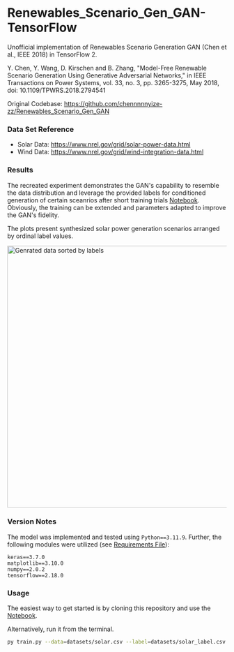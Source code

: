 # Renewables_Scenario_Gen_GAN-TensorFlow
Unofficial implementation of Renewables Scenario Generation GAN (Chen et al., IEEE 2018) in TensorFlow 2.

Y. Chen, Y. Wang, D. Kirschen and B. Zhang, "Model-Free Renewable Scenario Generation Using Generative Adversarial Networks," in IEEE Transactions on Power Systems, vol. 33, no. 3, pp. 3265-3275, May 2018, doi: 10.1109/TPWRS.2018.2794541

Original Codebase: https://github.com/chennnnnyize-zz/Renewables_Scenario_Gen_GAN

### Data Set Reference
* Solar Data: https://www.nrel.gov/grid/solar-power-data.html
* Wind Data: https://www.nrel.gov/grid/wind-integration-data.html

### Results
The recreated experiment demonstrates the GAN's capability to resemble the data distribution and leverage the provided labels for conditioned generation of certain sceanrios after short training trials [Notebook](./renewables_scenario_gen_gan.ipynb). Obviously, the training can be extended and parameters adapted to improve the GAN's fidelity.

The plots present synthesized solar power generation scenarios arranged by ordinal label values.

<img src="../assets/generated_data.png" alt="Genrated data sorted by labels" width="600"/>

### Version Notes
The model was implemented and tested using `Python==3.11.9`. Further, the following modules were utilized (see [Requirements File](./requirements.txt)):
```
keras==3.7.0
matplotlib==3.10.0
numpy==2.0.2
tensorflow==2.18.0
```
### Usage
The easiest way to get started is by cloning this repository and use the [Notebook](./renewables_scenario_gen_gan.ipynb).

Alternatively, run it from the terminal.
```bash
py train.py --data=datasets/solar.csv --label=datasets/solar_label.csv --epochs=5000 --batch_size=32 --learning_rate=1e-4
```
